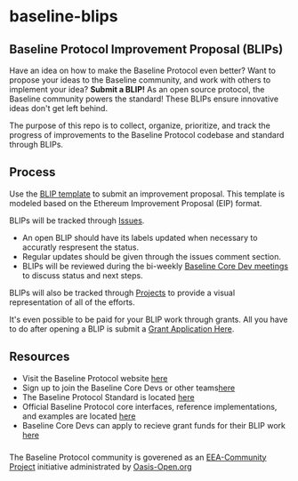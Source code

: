 # baseline-blips

<h2>Baseline Protocol Improvement Proposal (BLIPs)</h2>

Have an idea on how to make the Baseline Protocol even better? Want to propose your ideas to the Baseline community, and work with others to implement your idea? **Submit a BLIP!**
As an open source protocol, the Baseline community powers the standard! These BLIPs ensure innovative ideas don't get left behind.

The purpose of this repo is to collect, organize, prioritize, and track the progress of improvements to the Baseline Protocol codebase and standard through BLIPs.

## Process 

Use the [BLIP template](https://github.com/eea-oasis/baseline-blips/blob/main/.github/ISSUE_TEMPLATE/blip-template.md) to submit an improvement proposal. This template is modeled based on the Ethereum Improvement Proposal (EIP) format.

BLIPs will be tracked through [Issues](https://github.com/eea-oasis/baseline-blips/issues). 
- An open BLIP should have its labels updated when necessary to accuratly respresent the status. 
- Regular updates should be given through the issues comment section. 
- BLIPs will be reviewed during the bi-weekly [Baseline Core Dev meetings](https://www.baseline-protocol.org/get-involved/) to discuss status and next steps.

BLIPs will also be tracked through [Projects](https://github.com/eea-oasis/baseline-blips/projects/1) to provide a visual representation of all of the efforts.

It's even possible to be paid for your BLIP work through grants. All you have to do after opening a BLIP is submit a [Grant Application Here](https://github.com/eea-oasis/baseline-grants).


## Resources

- Visit the Baseline Protocol website [here](https://baseline-protocol.org)
- Sign up to join the Baseline Core Devs or other teams[here](https://www.baseline-protocol.org/get-involved/)
- The Baseline Protocol Standard is located [here](https://github.com/eea-oasis/baseline-standard)
- Official Baseline Protocol core interfaces, reference implementations, and examples are located [here](https://github.com/eea-oasis/baseline)
- Baseline Core Devs can apply to recieve grant funds for their BLIP work [here](https://github.com/eea-oasis/baseline-grants)


###

The Baseline Protocol community is goverened as an [EEA-Community Project](https://entethalliance.org/eeacommunityprojects/) initiative administrated by [Oasis-Open.org](https://oasis-open.org)
